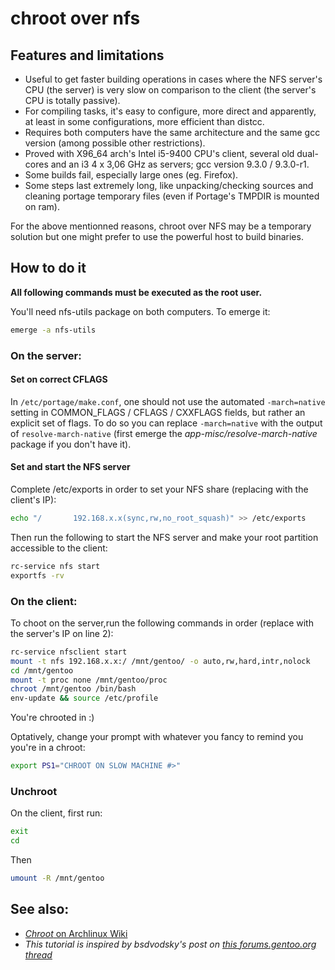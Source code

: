 # chroot over nfs

## Features and limitations

* Useful to get faster building operations in cases where the NFS server's CPU (the server) is very slow on comparison to the client (the server's CPU is totally passive).
* For compiling tasks, it's easy to configure, more direct and apparently, at least in some configurations, more efficient than distcc.
* Requires both computers have the same architecture and the same gcc version (among possible other restrictions).
* Proved with X96_64 arch's Intel i5-9400 CPU's client, several old dual-cores and an i3 4 x 3,06 GHz as servers; gcc version 9.3.0 / 9.3.0-r1.
* Some builds fail, especially large ones (eg. Firefox).
* Some steps last extremely long, like unpacking/checking sources and cleaning portage temporary files (even if Portage's TMPDIR is mounted on ram).

For the above mentionned reasons, chroot over NFS may be a temporary solution but one might prefer to use the powerful host to build binaries.

## How to do it

**All following commands must be executed as the root user.**

You'll need nfs-utils package on both computers. To emerge it:

```sh
emerge -a nfs-utils
```

### On the server:

#### Set on correct CFLAGS

In ```/etc/portage/make.conf```, one should not use the automated ```-march=native``` setting in COMMON_FLAGS / CFLAGS / CXXFLAGS fields, but rather an explicit set of flags. To do so you can replace ```-march=native``` with the output of ```resolve-march-native``` (first emerge the *app-misc/resolve-march-native* package if you don't have it).

#### Set and start the NFS server

Complete /etc/exports in order to set your NFS share (replacing with the client's IP):

```sh
echo "/       192.168.x.x(sync,rw,no_root_squash)" >> /etc/exports
```

Then run the following to start the NFS server and make your root partition accessible to the client:

```sh
rc-service nfs start
exportfs -rv
```

### On the client:

To choot on the server,run the following commands in order (replace with the server's IP on line 2):

```sh
rc-service nfsclient start
mount -t nfs 192.168.x.x:/ /mnt/gentoo/ -o auto,rw,hard,intr,nolock
cd /mnt/gentoo
mount -t proc none /mnt/gentoo/proc
chroot /mnt/gentoo /bin/bash
env-update && source /etc/profile
```

You're chrooted in :)

Optatively, change your prompt with whatever you fancy to remind you you're in a chroot:

```sh
export PS1="CHROOT ON SLOW MACHINE #>"
```

### Unchroot

On the client, first run:


```sh
exit
cd
```

Then


```sh
umount -R /mnt/gentoo
```

## See also:
* [*Chroot* on Archlinux Wiki](https://wiki.archlinux.org/index.php/Chroot)
* *This tutorial is inspired by bsdvodsky's post on [this forums.gentoo.org thread](https://forums.gentoo.org/viewtopic-p-2408037.html)*
